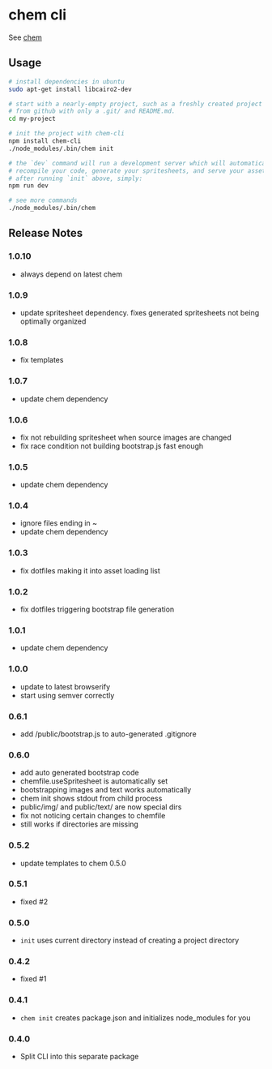 # chem cli

See [chem](http://github.com/superjoe30/chem)

## Usage

```bash
# install dependencies in ubuntu
sudo apt-get install libcairo2-dev

# start with a nearly-empty project, such as a freshly created project
# from github with only a .git/ and README.md.
cd my-project

# init the project with chem-cli
npm install chem-cli
./node_modules/.bin/chem init

# the `dev` command will run a development server which will automatically
# recompile your code, generate your spritesheets, and serve your assets.
# after running `init` above, simply:
npm run dev

# see more commands
./node_modules/.bin/chem
```
    
## Release Notes

### 1.0.10

 * always depend on latest chem

### 1.0.9

 * update spritesheet dependency. fixes generated spritesheets not being
   optimally organized

### 1.0.8

 * fix templates

### 1.0.7

 * update chem dependency

### 1.0.6

 * fix not rebuilding spritesheet when source images are changed
 * fix race condition not building bootstrap.js fast enough

### 1.0.5

 * update chem dependency

### 1.0.4
 * ignore files ending in ~
 * update chem dependency

### 1.0.3

 * fix dotfiles making it into asset loading list

### 1.0.2

 * fix dotfiles triggering bootstrap file generation

### 1.0.1

 * update chem dependency

### 1.0.0

 * update to latest browserify
 * start using semver correctly

### 0.6.1

 * add /public/bootstrap.js to auto-generated .gitignore

### 0.6.0

 * add auto generated bootstrap code
 * chemfile.useSpritesheet is automatically set
 * bootstrapping images and text works automatically
 * chem init shows stdout from child process
 * public/img/ and public/text/ are now special dirs
 * fix not noticing certain changes to chemfile
 * still works if directories are missing

### 0.5.2

 * update templates to chem 0.5.0

### 0.5.1

 * fixed #2

### 0.5.0

 * `init` uses current directory instead of creating a project directory

### 0.4.2

 * fixed #1

### 0.4.1

 * `chem init` creates package.json and initializes node_modules
   for you

### 0.4.0

 * Split CLI into this separate package
